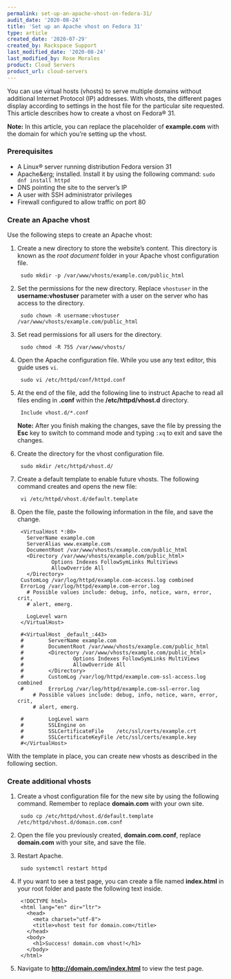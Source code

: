```yaml
---
permalink: set-up-an-apache-vhost-on-fedora-31/
audit_date: '2020-08-24'
title: 'Set up an Apache vhost on Fedora 31'
type: article
created_date: '2020-07-29'
created_by: Rackspace Support
last_modified_date: '2020-08-24'
last_modified_by: Rose Morales
product: Cloud Servers
product_url: cloud-servers
---
```


You can use virtual hosts (vhosts) to serve multiple domains without additional Internet Protocol (IP) addresses. With vhosts,
the different pages display according to settings in the host file for the particular site requested. This article describes
how to create a vhost on Fedora® 31.

**Note:** In this article, you can replace the placeholder of **example.com** with the domain for which you’re setting up the vhost.

### Prerequisites

- A Linux&reg; server running distribution Fedora version 31
- Apache&erg; installed. Install it by using the following command: `sudo dnf install httpd`
- DNS pointing the site to the server’s IP
- A user with SSH administrator privileges
- Firewall configured to allow traffic on port 80

### Create an Apache vhost

Use the following steps to create an Apache vhost:

1. Create a new directory to store the website’s content. This directory is known as the *root document* folder in your
   Apache vhost configuration file.

        sudo mkdir -p /var/www/vhosts/example.com/public_html

2. Set the permissions for the new directory. Replace `vhostuser` in the **username:vhostuser** parameter with a user
   on the server who has access to the directory.

        sudo chown -R username:vhostuser /var/www/vhosts/example.com/public_html

3. Set read permissions for all users for the directory.

        sudo chmod -R 755 /var/www/vhosts/

4. Open the Apache configuration file. While you use any text editor, this guide uses `vi`.

        sudo vi /etc/httpd/conf/httpd.conf

5. At the end of the file, add the following line to instruct Apache to read all files ending in **.conf** within
   the **/etc/httpd/vhost.d** directory.

        Include vhost.d/*.conf

    **Note:** After you finish making the changes, save the file by pressing the **Esc** key to switch to command mode
    and typing `:xq` to exit and save the changes.

6. Create the directory for the vhost configuration file.

        sudo mkdir /etc/httpd/vhost.d/

7. Create a default template to enable future vhosts. The following command creates and opens the new file:

        vi /etc/httpd/vhost.d/default.template

8. Open the file, paste the following information in the file, and save the change.

        <VirtualHost *:80>
          ServerName example.com
          ServerAlias www.example.com
          DocumentRoot /var/www/vhosts/example.com/public_html
          <Directory /var/www/vhosts/example.com/public_html>
                  Options Indexes FollowSymLinks MultiViews
                  AllowOverride All
          </Directory>
        CustomLog /var/log/httpd/example.com-access.log combined
        ErrorLog /var/log/httpd/example.com-error.log
          # Possible values include: debug, info, notice, warn, error, crit,
          # alert, emerg.

          LogLevel warn
        </VirtualHost>

        #<VirtualHost _default_:443>
        #        ServerName example.com
        #        DocumentRoot /var/www/vhosts/example.com/public_html
        #        <Directory /var/www/vhosts/example.com/public_html>
        #                Options Indexes FollowSymLinks MultiViews
        #                AllowOverride All
        #        </Directory>
        #        CustomLog /var/log/httpd/example.com-ssl-access.log combined
        #        ErrorLog /var/log/httpd/example.com-ssl-error.log
            # Possible values include: debug, info, notice, warn, error, crit,
            # alert, emerg.

        #        LogLevel warn
        #        SSLEngine on
        #        SSLCertificateFile    /etc/ssl/certs/example.crt
        #        SSLCertificateKeyFile /etc/ssl/certs/example.key
        #</VirtualHost>

With the template in place, you can create new vhosts as described in the following section.

### Create additional vhosts

1. Create a vhost configuration file for the new site by using the following command. Remember to replace
   **domain.com** with your own site.

        sudo cp /etc/httpd/vhost.d/default.template /etc/httpd/vhost.d/domain.com.conf

2. Open the file you previously created, **domain.com.conf**, replace **domain.com** with your site, and save the file.

3. Restart Apache.

        sudo systemctl restart httpd

4. If you want to see a test page, you can create a file named **index.html** in your root folder and paste the following text inside.

        <!DOCTYPE html>
        <html lang="en" dir="ltr">
          <head>
            <meta charset="utf-8">
            <title>vhost test for domain.com</title>
          </head>
          <body>
            <h1>Success! domain.com vhost!</h1>
          </body>
        </html>

5. Navigate to **http://domain.com/index.html** to view the test page.
